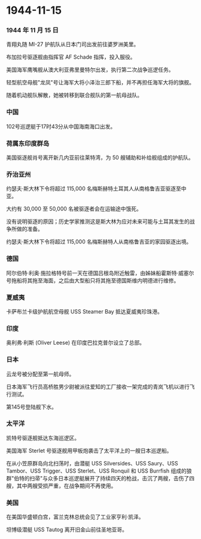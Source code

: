 # 1944-11-15

### 1944 年 11 月 15 日

青翔丸随 MI-27 护航队从日本门司出发前往婆罗洲美里。

布加拉号驱逐舰由指挥官 AF Schade 指挥，投入服役。

美国海军鹰嘴舰从澳大利亚弗里曼特尔出发，执行第二次战争巡逻任务。

轻型航空母舰"龙凤"号让海军大将小泽治三郎下船，并不再担任海军大将的旗舰。

随着机动舰队解散，她被转移到联合舰队的第一航母战队。

### 中国

102号巡逻艇于17时43分从中国海南海口出发。

### 荷属东印度群岛

美国驱逐舰肖号离开新几内亚前往莱特湾，为 50 艘辅助和补给舰组成的护航队。

### 乔治亚州

约瑟夫·斯大林下令将超过 115,000
名梅斯赫特土耳其人从南格鲁吉亚驱逐至中亚。

大约有 30,000 至 50,000 名被驱逐者会在运输途中饿死。

没有说明驱逐的原因；历史学家推测这是斯大林为应对未来可能与土耳其发生的战争所做的准备。

约瑟夫·斯大林下令将超过 115,000 名梅斯赫特人从南格鲁吉亚的家园驱逐出境。

### 德国

阿尔伯特·利奥·施拉格特号前一天在德国吕根岛附近触雷，由姊妹船霍斯特·威塞尔号拖船将其拖至海面，之后由大型船只将其拖至德国斯维内明德进行维修。

### 夏威夷

卡萨布兰卡级护航航空母舰 USS Steamer Bay 抵达夏威夷珍珠港。

### 印度

奥利弗·利斯 (Oliver Leese) 在印度巴拉克普尔设立了总部。

### 日本

云龙号被分配至第一航母师。

日本海军飞行员高桥胜男少尉被派往爱知的工厂接收一架完成的青岚飞机以进行飞行测试。

第145号登陆舰下水。

### 太平洋

凯特号驱逐舰抵达东海巡逻区。

美国海军 Sterlet 号驱逐舰用甲板炮袭击了太平洋上的一艘日本巡逻船。

在从小笠原群岛向北扫荡时，由潜艇 USS Silversides、USS Saury、USS
Tambor、USS Trigger、USS Sterlet、USS Ronquil 和 USS Burrfish
组成的狼群"伯特的扫帚"与众多日本巡逻艇展开了持续四天的枪战，击沉了两艘，击伤了四艘，其中两艘受损严重，在战争期间不再使用。

### 美国

在美国华盛顿白宫，富兰克林总统会见了工业家亨利·凯泽。

坦博级潜艇 USS Tautog 离开旧金山前往圣地亚哥。